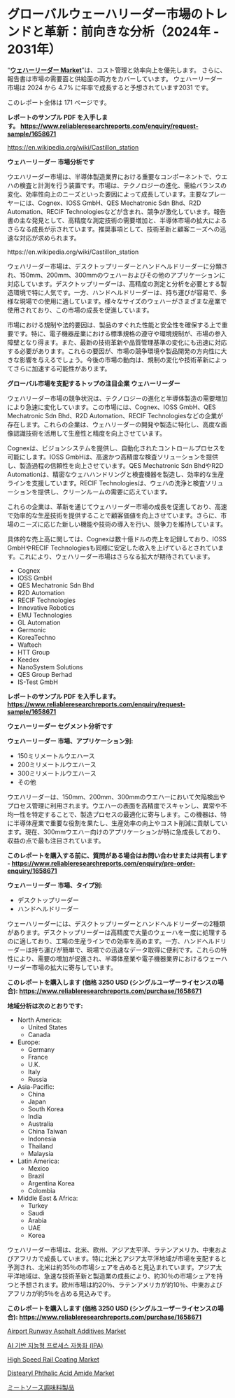 <p><h1>グローバルウェーハリーダー市場のトレンドと革新：前向きな分析（2024年 - 2031年）</h1></p><p>&ldquo;<strong><a href="https://www.reliableresearchreports.com/wafer-reader-market-r1658671">ウェハーリーダー Market</a></strong>&rdquo;は、コスト管理と効率向上を優先します。 さらに、報告書は市場の需要面と供給面の両方をカバーしています。 ウェハーリーダー 市場は 2024 から 4.7% に年率で成長すると予想されています2031 です。</p>
<p>このレポート全体は 171 ページです。</p>
<p><strong>レポートのサンプル PDF を入手します。&nbsp;<a href="https://www.reliableresearchreports.com/enquiry/request-sample/1658671">https://www.reliableresearchreports.com/enquiry/request-sample/1658671</a></strong></p>
<p><a href="https://en.wikipedia.org/wiki/Castillon_station">https://en.wikipedia.org/wiki/Castillon_station</a></p>
<p><strong>ウェハーリーダー 市場分析です</strong></p>
<p><p>ウエハリーダー市場は、半導体製造業界における重要なコンポーネントで、ウエハの検査と計測を行う装置です。市場は、テクノロジーの進化、需給バランスの変化、効率性向上のニーズといった要因によって成長しています。主要なプレーヤーには、Cognex、IOSS GmbH、QES Mechatronic Sdn Bhd、R2D Automation、RECIF Technologiesなどが含まれ、競争が激化しています。報告書の主な発見として、高精度な測定技術の需要増加と、半導体市場の拡大によるさらなる成長が示されています。推奨事項として、技術革新と顧客ニーズへの迅速な対応が求められます。</p></p>
<p>https://en.wikipedia.org/wiki/Castillon_station</p>
<p><p>ウェハリーダー市場は、デスクトップリーダーとハンドヘルドリーダーに分類され、150mm、200mm、300mmのウェハーおよびその他のアプリケーションに対応しています。デスクトップリーダーは、高精度の測定と分析を必要とする製造環境で特に人気です。一方、ハンドヘルドリーダーは、持ち運びが容易で、多様な現場での使用に適しています。様々なサイズのウェハーがさまざまな産業で使用されており、この市場の成長を促進しています。</p><p>市場における規制や法的要因は、製品のすぐれた性能と安全性を確保する上で重要です。特に、電子機器産業における標準規格の遵守や環境規制が、市場の参入障壁となり得ます。また、最新の技術革新や品質管理基準の変化にも迅速に対応する必要があります。これらの要因が、市場の競争環境や製品開発の方向性に大きな影響を与えるでしょう。今後の市場の動向は、規制の変化や技術革新によってさらに加速する可能性があります。</p></p>
<p><strong>グローバル市場を支配するトップの注目企業 ウェハーリーダー</strong></p>
<p><p>ウェハリーダー市場の競争状況は、テクノロジーの進化と半導体製造の需要増加により急速に変化しています。この市場には、Cognex、IOSS GmbH、QES Mechatronic Sdn Bhd、R2D Automation、RECIF Technologiesなどの企業が存在します。これらの企業は、ウェハリーダーの開発や製造に特化し、高度な画像認識技術を活用して生産性と精度を向上させています。</p><p>Cognexは、ビジョンシステムを提供し、自動化されたコントロールプロセスを可能にします。IOSS GmbHは、高速かつ高精度な検査ソリューションを提供し、製造過程の信頼性を向上させています。QES Mechatronic Sdn BhdやR2D Automationは、精密なウェハハンドリングと検査機器を製造し、効率的な生産ラインを支援しています。RECIF Technologiesは、ウェハの洗浄と検査ソリューションを提供し、クリーンルームの需要に応えています。</p><p>これらの企業は、革新を通じてウェハリーダー市場の成長を促進しており、高速で効率的な生産技術を提供することで顧客価値を向上させています。さらに、市場のニーズに応じた新しい機能や技術の導入を行い、競争力を維持しています。</p><p>具体的な売上高に関しては、Cognexは数十億ドルの売上を記録しており、IOSS GmbHやRECIF Technologiesも同様に安定した收入を上げているとされています。これにより、ウェハリーダー市場はさらなる拡大が期待されています。</p></p>
<p><ul><li>Cognex</li><li>IOSS GmbH</li><li>QES Mechatronic Sdn Bhd</li><li>R2D Automation</li><li>RECIF Technologies</li><li>Innovative Robotics</li><li>EMU Technologies</li><li>GL Automation</li><li>Germonic</li><li>KoreaTechno</li><li>Waftech</li><li>HTT Group</li><li>Keedex</li><li>NanoSystem Solutions</li><li>QES Group Berhad</li><li>IS-Test GmbH</li></ul></p>
<p><strong>レポートのサンプル PDF を入手します。 <a href="https://www.reliableresearchreports.com/enquiry/request-sample/1658671">https://www.reliableresearchreports.com/enquiry/request-sample/1658671</a></strong></p>
<p><strong>ウェハーリーダー セグメント分析です</strong></p>
<p><strong>ウェハーリーダー 市場、アプリケーション別:</strong></p>
<p><ul><li>150ミリメートルウエハース</li><li>200ミリメートルウエハース</li><li>300ミリメートルウエハース</li><li>その他</li></ul></p>
<p><p>ウエハリーダーは、150mm、200mm、300mmのウエハーにおいて欠陥検出やプロセス管理に利用されます。ウエハーの表面を高精度でスキャンし、異常や不均一性を特定することで、製造プロセスの最適化に寄与します。この機器は、特に半導体産業で重要な役割を果たし、生産効率の向上やコスト削減に貢献しています。現在、300mmウエハー向けのアプリケーションが特に急成長しており、収益の点で最も注目されています。</p></p>
<p><strong>このレポートを購入する前に、質問がある場合はお問い合わせまたは共有します - <a href="https://www.reliableresearchreports.com/enquiry/pre-order-enquiry/1658671">https://www.reliableresearchreports.com/enquiry/pre-order-enquiry/1658671</a></strong></p>
<p><strong>ウェハーリーダー 市場、タイプ別:</strong></p>
<p><ul><li>デスクトップリーダー</li><li>ハンドヘルドリーダー</li></ul></p>
<p><p>ウェーハリーダーには、デスクトップリーダーとハンドヘルドリーダーの2種類があります。デスクトップリーダーは高精度で大量のウェーハを一度に処理するのに適しており、工場の生産ラインでの効率を高めます。一方、ハンドヘルドリーダーは持ち運びが簡単で、現場での迅速なデータ取得に便利です。これらの特性により、需要の増加が促進され、半導体産業や電子機器業界におけるウェーハリーダー市場の拡大に寄与しています。</p></p>
<p><strong>このレポートを購入します (価格 3250 USD (シングルユーザーライセンスの場合): <a href="https://www.reliableresearchreports.com/purchase/1658671">https://www.reliableresearchreports.com/purchase/1658671</a></strong></p>
<p><strong>地域分析は次のとおりです:</strong></p>
<p><ul>
    <li>
        North America:
        <ul>
            <li>United States</li>
            <li>Canada</li>
        </ul>
    </li>
    <li>
        Europe:
        <ul>
            <li>Germany</li>
            <li>France</li>
            <li>U.K.</li>
            <li>Italy</li>
            <li>Russia</li>
        </ul>
    </li>
    <li>
        Asia-Pacific:
        <ul>
            <li>China</li>
            <li>Japan</li>
            <li>South Korea</li>
            <li>India</li>
            <li>Australia</li>
            <li>China Taiwan</li>
            <li>Indonesia</li>
            <li>Thailand</li>
            <li>Malaysia</li>
        </ul>
    </li>
    <li>
        Latin America:
        <ul>
            <li>Mexico</li>
            <li>Brazil</li>
            <li>Argentina Korea</li>
            <li>Colombia</li>
        </ul>
    </li>
    <li>
        Middle East & Africa:
        <ul>
            <li>Turkey</li>
            <li>Saudi</li>
            <li>Arabia</li>
            <li>UAE</li>
            <li>Korea</li>
        </ul>
    </li>
    </ul></p>
<p><p>ウェハリーダー市場は、北米、欧州、アジア太平洋、ラテンアメリカ、中東およびアフリカで成長しています。特に北米とアジア太平洋地域が市場を支配すると予測され、北米は約35％の市場シェアを占めると見込まれています。アジア太平洋地域は、急速な技術革新と製造業の成長により、約30％の市場シェアを持つと予想されます。欧州市場は約20％、ラテンアメリカが約10％、中東およびアフリカが約5％を占める見込みです。</p></p>
<p><strong>このレポートを購入します (価格 3250 USD (シングルユーザーライセンスの場合): <a href="https://www.reliableresearchreports.com/purchase/1658671">https://www.reliableresearchreports.com/purchase/1658671</a></strong></p>
<p><p><a href="https://github.com/JamesCox407/Market-Research-Report-List-1/blob/main/airport-runway-asphalt-additives-market.md">Airport Runway Asphalt Additives Market</a></p><p><a href="https://medium.com/@kacrimipp/%EC%84%B8%EA%B3%84-ai-powered-intelligent-process-automation-ipa-market-%EC%9D%80-2024%EC%97%90%EC%84%9C-2031%EB%A1%9C-%EC%97%B0%ED%8F%89%EA%B7%A0-%EC%A6%9D%EA%B0%80%EC%9C%A8%EC%9D%84-%EB%B3%B4%EC%9D%BC-%EA%B2%83%EC%9C%BC%EB%A1%9C-%EC%98%88%EC%83%81%EB%90%A9%EB%8B%88%EB%8B%A4-2d0fa84bcd2f">AI 기반 지능형 프로세스 자동화 (IPA)</a></p><p><a href="https://github.com/RoseBoyd475/Market-Research-Report-List-1/blob/main/high-speed-rail-coating-market.md">High Speed Rail Coating Market</a></p><p><a href="https://www.linkedin.com/pulse/market-forecasting-change-global-distearyl-phthalic-acid-tf1ac?trackingId=sL9HJ8%2BVSWqJULbL0T96ZA%3D%3D">Distearyl Phthalic Acid Amide Market</a></p><p><a href="https://medium.com/@gordonjast2023/meat-sauce-seasoning-products-market-%E3%81%AF-%E3%82%B3%E3%82%B9%E3%83%88%E7%AE%A1%E7%90%86%E3%81%A8%E5%8A%B9%E7%8E%87%E5%90%91%E4%B8%8A%E3%82%92%E5%84%AA%E5%85%88%E3%81%97%E3%81%BE%E3%81%99-%E3%81%95%E3%82%89%E3%81%AB-%E5%A0%B1%E5%91%8A%E6%9B%B8%E3%81%AF%E5%B8%82%E5%A0%B4%E3%81%AE%E9%9C%80%E8%A6%81%E9%9D%A2%E3%81%A8%E4%BE%9B%E7%B5%A6%E9%9D%A2%E3%81%AE%E4%B8%A1%E6%96%B9%E3%82%92%E3%82%AB%E3%83%90%E3%83%BC%E3%81%97%E3%81%A6%E3%81%84%E3%81%BE%E3%81%99-meat-13815272677e">ミートソース調味料製品</a></p></p>